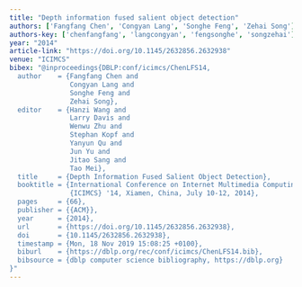 ```yaml
---
title: "Depth information fused salient object detection"
authors: ['Fangfang Chen', 'Congyan Lang', 'Songhe Feng', 'Zehai Song']
authors-key: ['chenfangfang', 'langcongyan', 'fengsonghe', 'songzehai']
year: "2014"
article-link: "https://doi.org/10.1145/2632856.2632938"
venue: "ICIMCS"
bibex: "@inproceedings{DBLP:conf/icimcs/ChenLFS14,
  author    = {Fangfang Chen and
               Congyan Lang and
               Songhe Feng and
               Zehai Song},
  editor    = {Hanzi Wang and
               Larry Davis and
               Wenwu Zhu and
               Stephan Kopf and
               Yanyun Qu and
               Jun Yu and
               Jitao Sang and
               Tao Mei},
  title     = {Depth Information Fused Salient Object Detection},
  booktitle = {International Conference on Internet Multimedia Computing and Service,
               {ICIMCS} '14, Xiamen, China, July 10-12, 2014},
  pages     = {66},
  publisher = {{ACM}},
  year      = {2014},
  url       = {https://doi.org/10.1145/2632856.2632938},
  doi       = {10.1145/2632856.2632938},
  timestamp = {Mon, 18 Nov 2019 15:08:25 +0100},
  biburl    = {https://dblp.org/rec/conf/icimcs/ChenLFS14.bib},
  bibsource = {dblp computer science bibliography, https://dblp.org}
}"
---
```


